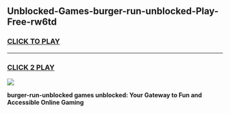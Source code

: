 
## Unblocked-Games-burger-run-unblocked-Play-Free-rw6td
<h3>
<a href="https://premium76.site?title=burger-run-unblocked&ref=18A1">CLICK TO PLAY</a></h3>
<hr>

<h3>
<a href="https://premium76.site?title=burger-run-unblocked&ref=18A1">CLICK 2 PLAY</a>
  
</h3>

<a href="https://premium76.site?title=burger-run-unblocked&ref=18A1"><img src="https://clearcache.store/games.png"></a>


**burger-run-unblocked games unblocked: Your Gateway to Fun and Accessible Online Gaming**
